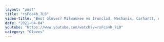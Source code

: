 ```yaml
---
layout: "post"
title: "rsFca4h_7L0"
video-title: "Best Gloves? Milwaukee vs Ironclad, Mechanix, Carhartt, Amazon Basics"
date: "2021-04-04"
youtube: "https://www.youtube.com/watch?v=rsFca4h_7L0"
category: "Gloves"
---
```

<div class="space-y-1"></div>